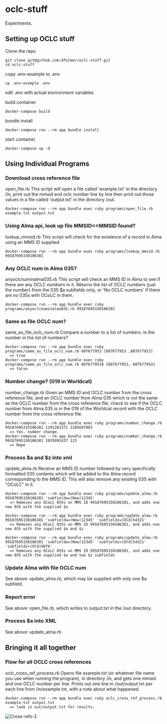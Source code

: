 # oclc-stuff
Experiments.

## Setting up OCLC stuff

Clone the repo

```
git clone git@github.com:dfulmer/oclc-stuff.git
cd oclc-stuff
```

copy .env-example to .env

```
cp .env-example .env
```

edit .env with actual environment variables

build container
```
docker-compose build
```

bundle install
```
docker-compose run --rm app bundle install
```

start container
```
docker-compose up -d
```

## Using Individual Programs

### Download cross reference file
open_file.rb
This script will open a file called 'example.txt' in the directory /in, print out the mmsid and oclc number line by line then print out those values in a file called 'output.txt' in the directory /out.
```
docker-compose run --rm app bundle exec ruby programs/open_file.rb example.txt output.txt
```

### Using Alma api, look up file MMSID==MMSID found?
lookup_mmsid.rb
This script will check for the existence of a record in Alma using an MMS ID supplied.
```
docker-compose run --rm app bundle exec ruby programs/lookup_mmsid.rb 99187695150106381
```

### Any OCLC num in Alma 035?
anyoclcnuminalma035.rb
This script will check an MMS ID in Alma to see if there are any OCLC numbers in it. Returns the list of OCLC numbers (just the number) from the 035 $a subfields only, or 'No OCLC numbers' if there are no 035s with OCoLC in them.
```
docker-compose run --rm app bundle exec ruby programs/anyoclcnuminalma035.rb 99187695150106381
```
### Same as file OCLC num?
same_as_file_oclc_num.rb
Compare a number to a list of numbers. Is the number in the list of numbers?
```
docker-compose run --rm app bundle exec ruby programs/same_as_file_oclc_num.rb 607677953 [607677953 ,607677953]
  => true
docker-compose run --rm app bundle exec ruby programs/same_as_file_oclc_num.rb 6076779534 [607677953, 607677953]
  => false
```

### Number change? (019 in Worldcat)
number_change.rb
Given an MMS ID and OCLC number from the cross reference file,
and an OCLC number from Alma 035 which is not the same as the OCLC number from the cross reference file,
check to see if the OCLC number from Alma 035 is in the 019 of the Worldcat record with the OCLC number from the cross reference file.
```
docker-compose run --rm app bundle exec ruby programs/number_change.rb 99187695315506381 1291261371 1285697983
  => Yes, number change.
docker-compose run --rm app bundle exec ruby programs/number_change.rb 99187695150106381 1035091437 123
  => Nope
```

### Process $a and $z into xml
update_alma.rb
Receive an MMS ID number followed by very specifically formatted 035 contents which will be added to the Alma record corresponding to the MMS ID.
This will also remove any existing 035 with "OCoLC" in it.
```
docker-compose run --rm app bundle exec ruby programs/update_alma.rb 99187695150106381 'subfielda=(New)12345'
  => Removes any OCoLC 035s on MMS ID 99187695150106381, and adds one new 035 with the supplied $a

docker-compose run --rm app bundle exec ruby programs/update_alma.rb 99187695150106381 'subfielda=(New)12345' 'subfieldz=(Old)54321'
  => Removes any OCoLC 035s on MMS ID 99187695150106381, and adds one new 035 with the supplied $a and $z

docker-compose run --rm app bundle exec ruby programs/update_alma.rb 99187695150106381 'subfielda=(New)12345' 'subfieldz=(Old)54321' 'subfieldz=(Old)9876'
  => Removes any OCoLC 035s on MMS ID 99187695150106381, and adds one new 035 with the supplied $a and two $z subfields
```

### Update Alma with file OCLC num
See above: update_alma.rb, which may be supplied with only one $a subfield.

### Report error
See above: open_file.rb, which writes to output.txt in the /out directory.

### Process $a into XML
See above: update_alma.rb


## Bringing it all together

### Flow for all OCLC cross references
oclc_cross_ref_process.rb
Opens file example.txt (or whatever file name you use when running the program), in directory /in, and gets one mmsid and one OCLC number per line.
Prints out one line in /out/output.txt per each line from /in/example.txt, with a note about what happened.
```
docker-compose run --rm app bundle exec ruby oclc_cross_ref_process.rb example.txt output.txt
  => look in out/output.txt for results.
```

![Cross-refs-2](https://github.com/dfulmer/oclc-stuff/assets/18075253/8e0fa876-36ff-4ac8-b38a-950e98660a37)
